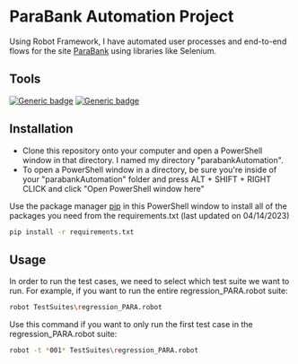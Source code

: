 # ParaBank Automation Project

Using Robot Framework, I have automated user processes and end-to-end flows for the site [ParaBank](https://parabank.parasoft.com/parabank/index.htm) using libraries like Selenium.

## Tools

[![Generic badge](https://img.shields.io/badge/Python-3.10.10-<COLOR>.svg)](https://shields.io/)
[![Generic badge](https://img.shields.io/badge/RobotFramework-6.0.2-<COLOR>.svg)](https://shields.io/)

## Installation
- Clone this repository onto your computer and open a PowerShell window in that directory. I named my directory "parabankAutomation".
- To open a PowerShell window in a directory, be sure you're inside of your "parabankAutomation" folder and press ALT + SHIFT + RIGHT CLICK and click "Open PowerShell window here"

Use the package manager [pip](https://pip.pypa.io/en/stable/) in this PowerShell window to install all of the packages you need from the requirements.txt (last updated on 04/14/2023)

```bash
pip install -r requirements.txt
```

## Usage
In order to run the test cases, we need to select which test suite we want to run. For example, if you want to run the entire regression_PARA.robot suite:
```bash
robot TestSuites\regression_PARA.robot
```
Use this command if you want to only run the first test case in the regression_PARA.robot suite:
```bash
robot -t *001* TestSuites\regression_PARA.robot
```
